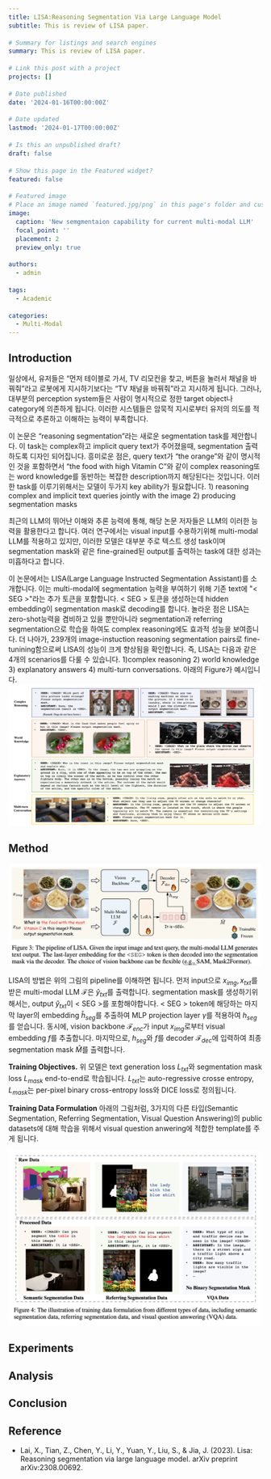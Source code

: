 ```yaml
---
title: LISA:Reasoning Segmentation Via Large Language Model
subtitle: This is review of LISA paper. 

# Summary for listings and search engines
summary: This is review of LISA paper.

# Link this post with a project
projects: []

# Date published
date: '2024-01-16T00:00:00Z'

# Date updated
lastmod: '2024-01-17T00:00:00Z'

# Is this an unpublished draft?
draft: false

# Show this page in the Featured widget?
featured: false

# Featured image
# Place an image named `featured.jpg/png` in this page's folder and customize its options here.
image:
  caption: 'New semgmentaion capability for current multi-modal LLM'
  focal_point: ''
  placement: 2
  preview_only: true

authors:
  - admin

tags:
  - Academic

categories:
  - Multi-Modal
---
```


## Introduction
일상에서, 유저들은 “먼저 테이블로 가서, TV 리모컨을 찾고, 버튼을 눌러서 채널을 바꿔줘”라고 로봇에게 지시하기보다는 “TV 채널을 바꿔줘”라고 지시하게 됩니다. 그러나, 대부분의 perception system들은 사람이 명시적으로 정한 target object나 category에 의존하게 됩니다. 이러한 시스템들은 암묵적 지시로부터 유저의 의도를 적극적으로 추론하고 이해하는 능력이 부족합니다. 

이 논문은 “reasoning segmentation”라는 새로운 segmentation task를 제안합니다. 이 task는 complex하고 implicit query text가 주어졌을때, segmentation 출력하도록 디자인 되어집니다. 흥미로운 점은, query text가 “the orange”와 같이 명시적인 것을 포함하면서 “the food with high Vitamin C”와 같이 complex reasoning또는 word knowledge를 동반하는 복잡한 description까지 해당된다는 것입니다. 이러한 task를 이루기위해서는 모델이 두가지 key ability가 필요합니다. 1) reasoning complex and implicit text queries jointly with the image 2) producing segmentation masks

최근의 LLM의 뛰어난 이해와 추론 능력에 통해, 해당 논문 저자들은 LLM의 이러한 능력을 활용한다고 합니다. 여러 연구에서는 visual input를 수용하기위해 multi-modal LLM를 적용하고 있지만, 이러한 모델은 대부분 주로 텍스트 생성 task이며 segmentation mask와 같은 fine-grained된 output를 출력하는 task에 대한 성과는 미흡하다고 합니다.

이 논문에서는 LISA(Large Language Instructed Segmentation Assistant)를 소개합니다. 이는 multi-modal에 segmentation 능력을 부여하기 위해 기존 text에 "< SEG >"라는 추가 토큰을 포함합니다. < SEG > 토큰을 생성하는데 hidden embedding이 segmentation mask로 decoding를 합니다. 놀라운 점은 LISA는 zero-shot능력을 겸비하고 있을 뿐만아니라 segmentation과 referring segmentation으로 학습을 하여도 complex reasoning에도 효과적 성능을 보여줍니다. 더 나아가, 239개의 image-instuction reasoning segmentation pairs로 fine-tunining함으로써 LISA의 성능이 크게 향상됨을 확인합니다. 즉, LISA는 다음과 같은 4개의 scenarios를 다룰 수 있습니다. 1)complex reasoning 2) world knowledge 3) explanatory answers 4) multi-turn conversations. 아래의 Figure가 예시입니다.
<img src="senarios.png" alt="senario" width="500"/>



## Method
 <img src="Method.png" alt="method" width="500"/>

LISA의 방법은 위의 그림의 pipeline를 이해하면 됩니다. 먼저 input으로 $x_{img}, x_{txt}$를 받은 multi-modal LLM $\mathcal{F}$은 $\hat{y}_{txt}$를 출력합니다. segmentation mask를 생성하기위해서는, output $\hat{y}_{txt}$이 < SEG >를 포함해야합니다. < SEG > token에 해당하는 마지막 layer의 embedding $\hat{h}_{seg}$를 추출하여 MLP projection layer $\gamma$를  적용하여 $h_{seg}$를 얻습니다. 동시에, vision backbone $\mathcal{F}_{enc}$가 input $x_{img}$로부터 visual embedding $f$를 추출합니다. 마지막으로, $h_{seg}$와 $f$를 decoder $\mathcal{F}_{dec}$에 입력하여 최종 segmentation mask $\hat{M}$를 출력합니다.

**Training Objectives.**
위 모델은 text generation loss $L_{txt}$와 segmentation mask loss $L_{mask}$ end-to-end로 학습됩니다. $L_{txt}$는 auto-regressive crosse entropy, $L_{mask}$는 per-pixel binary cross-entropy loss와 DICE loss로 정의됩니다. 

**Training Data Formulation**
아래의 그림처럼, 3가지의 다른 타입(Semantic Segmentation, Referring Segmentation, Visual Question Answering)의 public datasets에 대해 학습을 위해서 visual question anwering에 적합한 template를 주게 됩니다. 

 <img src="train_data_formulation.png" alt="method" width="500"/>

## Experiments



## Analysis





## Conclusion



## Reference
- Lai, X., Tian, Z., Chen, Y., Li, Y., Yuan, Y., Liu, S., & Jia, J. (2023). Lisa: Reasoning segmentation via large language model. arXiv preprint arXiv:2308.00692.